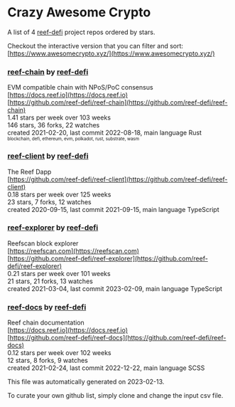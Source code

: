 # Crazy Awesome Crypto
A list of 4 [reef-defi](https://github.com/reef-defi) project repos ordered by stars.  

Checkout the interactive version that you can filter and sort: 
[https://www.awesomecrypto.xyz/](https://www.awesomecrypto.xyz/)  


### [reef-chain](https://github.com/reef-defi/reef-chain) by [reef-defi](https://github.com/reef-defi)  
EVM compatible chain with NPoS/PoC consensus  
[https://docs.reef.io](https://docs.reef.io)  
[https://github.com/reef-defi/reef-chain](https://github.com/reef-defi/reef-chain)  
1.41 stars per week over 103 weeks  
146 stars, 36 forks, 22 watches  
created 2021-02-20, last commit 2022-08-18, main language Rust  
<sub><sup>blockchain, defi, ethereum, evm, polkadot, rust, substrate, wasm</sup></sub>


### [reef-client](https://github.com/reef-defi/reef-client) by [reef-defi](https://github.com/reef-defi)  
The Reef Dapp  
[https://github.com/reef-defi/reef-client](https://github.com/reef-defi/reef-client)  
0.18 stars per week over 125 weeks  
23 stars, 7 forks, 12 watches  
created 2020-09-15, last commit 2021-09-15, main language TypeScript  


### [reef-explorer](https://github.com/reef-defi/reef-explorer) by [reef-defi](https://github.com/reef-defi)  
Reefscan block explorer  
[https://reefscan.com](https://reefscan.com)  
[https://github.com/reef-defi/reef-explorer](https://github.com/reef-defi/reef-explorer)  
0.21 stars per week over 101 weeks  
21 stars, 21 forks, 13 watches  
created 2021-03-04, last commit 2023-02-09, main language TypeScript  


### [reef-docs](https://github.com/reef-defi/reef-docs) by [reef-defi](https://github.com/reef-defi)  
Reef chain documentation  
[https://docs.reef.io](https://docs.reef.io)  
[https://github.com/reef-defi/reef-docs](https://github.com/reef-defi/reef-docs)  
0.12 stars per week over 102 weeks  
12 stars, 8 forks, 9 watches  
created 2021-02-24, last commit 2022-12-22, main language SCSS  


This file was automatically generated on 2023-02-13.  

To curate your own github list, simply clone and change the input csv file.  